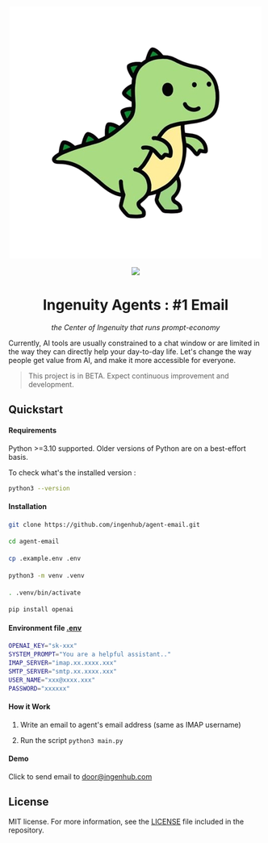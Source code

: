 <p align="center">
  <img src="./logo.png" />
</p>

<p align="center">
  <!-- <a href="https://anarchy.ai/" target="_blank"><img src="https://img.shields.io/badge/View%20Documentation-Docs-yellow"></a>
  <a href="https://discord.gg/YmNvCAk6W6" target="_blank"><img src="https://img.shields.io/badge/Join%20our%20community-Discord-blue"></a> -->
  <a href="https://github.com/ingenhub/agent-email">
      <img src="https://img.shields.io/github/stars/ingenhub/agent-email" />
  </a>
</p>
<h1 align='center'> Ingenuity Agents : #1 Email </h1>
<p align='center'><em>the Center of Ingenuity that runs prompt-economy</em></p>

Currently, AI tools are usually constrained to a chat window or are limited in the way they can directly help your day-to-day life. Let's change the way people get value from AI, and make it more accessible for everyone.

>This project is in BETA. Expect continuous improvement and development.

## Quickstart

#### Requirements

Python >=3.10 supported. Older versions of Python are on a best-effort basis. 

To check what's the installed version :
```bash 
python3 --version 
``` 

#### Installation

```bash
git clone https://github.com/ingenhub/agent-email.git

cd agent-email

cp .example.env .env

python3 -m venv .venv

. .venv/bin/activate

pip install openai
```

#### Environment file [.env](.example.env)

```bash
OPENAI_KEY="sk-xxx"
SYSTEM_PROMPT="You are a helpful assistant.."
IMAP_SERVER="imap.xx.xxxx.xxx"
SMTP_SERVER="smtp.xx.xxxx.xxx"
USER_NAME="xxx@xxxx.xxx"
PASSWORD="xxxxxx"
```

#### How it Work
1. Write an email to agent's email address (same as IMAP username)

2. Run the script ``` python3 main.py ```

#### Demo

Click to send email to [door@ingenhub.com](mailto:door@ingenhub.com?subject=Asking%20common%20question&body=Hi%2C%0A%0AWhat%27s%20the%20math%20equations%20to%20prove%20wormhole%3F%0A%0AThanks!)

## License
MIT license. For more information, see the [LICENSE](LICENSE) file included in the repository.